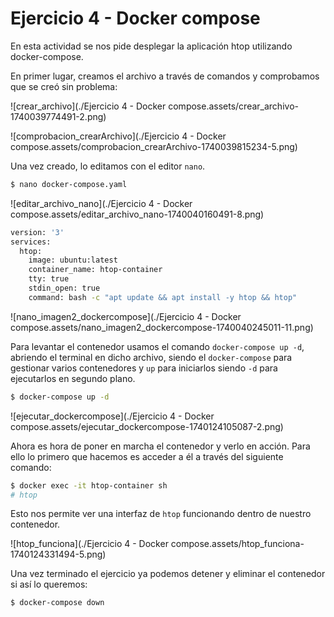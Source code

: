 

# Ejercicio 4 - Docker compose

En esta actividad se nos pide desplegar la aplicación htop utilizando docker-compose.

En primer lugar, creamos el archivo a través de comandos y comprobamos que se creó sin problema:

![crear_archivo](./Ejercicio 4 - Docker compose.assets/crear_archivo-1740039774491-2.png)

![comprobacion_crearArchivo](./Ejercicio 4 - Docker compose.assets/comprobacion_crearArchivo-1740039815234-5.png)

Una vez creado, lo editamos con el editor `nano`.

```bash
$ nano docker-compose.yaml
```

![editar_archivo_nano](./Ejercicio 4 - Docker compose.assets/editar_archivo_nano-1740040160491-8.png)

```bash
version: '3'
services:
  htop:
    image: ubuntu:latest
    container_name: htop-container
    tty: true
    stdin_open: true
    command: bash -c "apt update && apt install -y htop && htop"

```

![nano_imagen2_dockercompose](./Ejercicio 4 - Docker compose.assets/nano_imagen2_dockercompose-1740040245011-11.png)

Para levantar el contenedor usamos el comando `docker-compose up -d`, abriendo el terminal en dicho archivo, siendo el `docker-compose` para gestionar varios contenedores y `up` para iniciarlos siendo `-d` para ejecutarlos en segundo plano.

```bash
$ docker-compose up -d
```

![ejecutar_dockercompose](./Ejercicio 4 - Docker compose.assets/ejecutar_dockercompose-1740124105087-2.png)

Ahora es hora de poner en marcha el contenedor y verlo en acción. Para ello lo primero que hacemos es acceder a él a través del siguiente comando:

```bash
$ docker exec -it htop-container sh
# htop
```

Esto nos permite ver una interfaz de `htop` funcionando dentro de nuestro contenedor.

![htop_funciona](./Ejercicio 4 - Docker compose.assets/htop_funciona-1740124331494-5.png)

Una vez terminado el ejercicio ya podemos detener y eliminar el contenedor si así lo queremos:

```bash
$ docker-compose down
```

